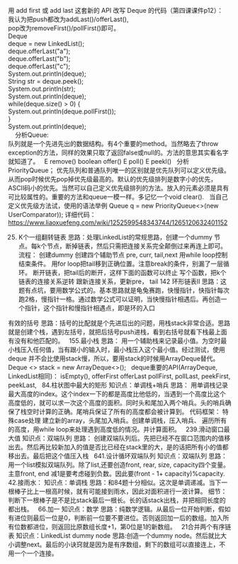 用 add first 或 add last 这套新的 API 改写 Deque 的代码（第四课课件p12）：  
我认为把push都改为addLast()/offerLast(),  
pop改为removeFirst()/pollFirst()即可。  
Deque<String>  
deque = new LinkedList<String>();  
deque.offerLast("a");  
deque.offerLast("b");  
deque.offerLast("c");  
System.out.println(deque);  
String  str = deque.peek();  
System.out.println(str);  
System.out.println(deque);  
while(deque.size() > 0) {  
System.out.println(deque.pollFirst());  
}  
System.out.println(deque);  
 
 
分析Queue:  
队列就是一个先进先出的数据结构。有4个重要的method。当然略去了throw
exception的方法，同样的效果只取了返回false或null的。方法的意思其实看名字就知道了。
 
E remove()
boolean offer()
E poll()
E peekl()
 
分析PriorityQueue；
优先队列和普通队列唯一的区别就是优先队列可以定义优先级。从而pop时候优先pop掉优先级最高的。默认的优先级排列是数字小的优先，ASCII码小的优先。当然可以自己定义优先级排列的方法。放入的元素必须是具有可比较属性的。重要的方法和queue一模一样。多记忆一个void clear().
 
当自己定义优先级方法试，使用的语法举例 Queue<User> q = new
PriorityQueue<>(new UserComparator)); 详细代码： https://www.liaoxuefeng.com/wiki/1252599548343744/1265120632401152

25. K个一组翻转链表
思路：处理LinkedList的常规思路，创建一个dummy 节点。每k个节点，断掉链表，然后只需把连接关系完全颠倒过来再连上即可。
流程：
创建dummy
创建四个辅助节点 pre, curr, tail,next
用while loop控制结束条件。
用for loop把tail移到正确位置。注意break的条件，别漏了一层循环。
断开链表，把tail后的断开，这样下面的函数可以终止
写个函数，把k个链表的连接关系逆转
跟新连接关系，更新pre， tail
142 环形链表II
思路：这题有点坑，要用数学公式的。基本思路就是龟兔赛跑，快慢指针，快指针每次跑2格，慢指针一格。通过数学公式可以证明，当快慢指针相遇后。再创造一个指针，这个指针和慢指针相遇点，即是环的入口

有效的括号
思路：括号的比配就是个先进后出的问题，用栈stack非常合适。思路就是创建个栈，遇到左括号，就把后括号push进栈，看到右括号就看下栈最上面有没有和他匹配的。
 
155.最小栈
思路： 用一个辅助栈来记录最小值。为空时最小栈压入任何值，当有跟小的输入时，最小栈压入这个最小值。经过测试，使用deque 并不会比使用stack慢，所以，要用stack的时候用ArrayDeque替代。 Deque <> stack = new ArrayDeque<>();
 
deque重要的API(ArrayDeque, LinkedList相同)：
isEmpty(), offerFirst offerLast pollFirst, pollLast, peekFirst, peekLast,
 
84.柱状图中最大的矩形
知识点：单调栈+哨兵
思路： 用单调栈记录最大高度的index。这个index一下的都是高度比他低的，当遇到一个高度比这个高度低的，就可以求一次这个高度的面积。同时头和尾加入两个哨兵。头的哨兵确保了栈空时计算的正确。尾哨兵保证了所有的高度都会被计算到。
代码框架：
特殊case处理
建立新的array，头尾加入哨兵。创建单调栈，压入哨兵、
遍历所有的高度，用while loop来处理遇到高度低的情况。并计算面积。
 
239.滑动窗口最大值
知识点：双端队列
思路： 创建双端队列后。先把已经不在窗口范围内的值移出去。然后再比较新加入的值是否比已经在stack里的大，是的话把所有小的值都移出去。最后把这个值压入栈
 
641.设计循环双端队列
知识点：双端队列
思路： 用一个list模拟双端队列。除了list,还要创造front, rear, size, capacity四个变量。主意front, end 减1是要考虑碰到负数。因此要(front - 1+ capacity)%capacity.
 
42.接雨水：
知识点：单调栈
思路：和84题十分相似。这次是单调递减。当下一根棒子比上一根高时候，就有可能接到雨水，因此对面积进行一波计算。
细节： 判断下一根棒子是不是比stack最后一根长。长的话stack出栈，并把相同长度的都出栈。
 
66.加一
知识点：数学
思路：纯数学逻辑。从最后一位开始判断，假如有进位则最后一位是0，判断前一位要不要进位。否则返回加一后的数组。加入所有位数都进位，则返回比原数组长度+1，第0位是1的新数组。
 
21合并两个有序链表
知识点：LinkedList dummy node
思路:创造一个dummy node。然后就比大小调整next。最后的小诀窍就是因为是有序数组，剩下的数组可以直接连上，不用一个一个连接。

